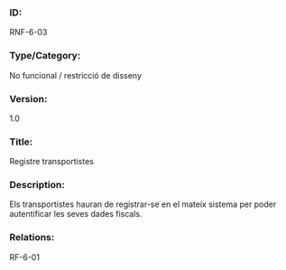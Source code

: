 
### ID:

RNF-6-03

### Type/Category:

No funcional / restricció de disseny

### Version:

1.0

### Title:

Registre transportistes

### Description:

Els transportistes hauran de registrar-se en el mateix sistema per poder autentificar les seves dades fiscals.

### Relations:

RF-6-01

